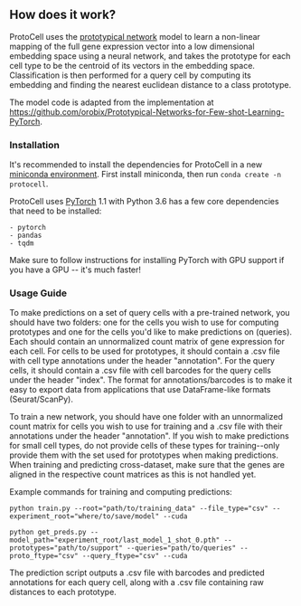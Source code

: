## How does it work?

ProtoCell uses the [prototypical network](https://arxiv.org/abs/1703.05175) model to learn a non-linear mapping of the full gene expression vector into a low dimensional embedding space using a neural network, and takes the prototype for each cell type to be the centroid of its vectors in the embedding space. Classification is then performed for a query cell by computing its embedding and finding the nearest euclidean distance to a class prototype.

The model code is adapted from the implementation at https://github.com/orobix/Prototypical-Networks-for-Few-shot-Learning-PyTorch.

### Installation

It's recommended to install the dependencies for ProtoCell in a new [miniconda environment](https://docs.conda.io/en/latest/miniconda.html). First install miniconda, then run `conda create -n protocell`.

ProtoCell uses [PyTorch](https://pytorch.org/) 1.1 with Python 3.6 has a few core dependencies that need to be installed:
```
- pytorch
- pandas
- tqdm
```

Make sure to follow instructions for installing PyTorch with GPU support if you have a GPU -- it's much faster!

### Usage Guide

To make predictions on a set of query cells with a pre-trained network, you should have two folders: one for the cells you wish to use for computing prototypes and one for the cells you'd like to make predictions on (queries). Each should contain an unnormalized count matrix of gene expression for each cell. For cells to be used for prototypes, it should contain a .csv file with cell type annotations under the header "annotation". For the query cells, it should contain a .csv file with cell barcodes for the query cells under the header "index". The format for annotations/barcodes is to make it easy to export data from applications that use DataFrame-like formats (Seurat/ScanPy).

To train a new network, you should have one folder with an unnormalized count matrix for cells you wish to use for training and a .csv file with their annotations under the header "annotation". If you wish to make predictions for small cell types, do not provide cells of these types for training--only provide them with the set used for prototypes when making predictions. When training and predicting cross-dataset, make sure that the genes are aligned in the respective count matrices as this is not handled yet.

Example commands for training and computing predictions:

```
python train.py --root="path/to/training_data" --file_type="csv" --experiment_root="where/to/save/model" --cuda
```

```
python get_preds.py --model_path="experiment_root/last_model_1_shot_0.pth" --prototypes="path/to/support" --queries="path/to/queries" --proto_ftype="csv" --query_ftype="csv" --cuda
```

The prediction script outputs a .csv file with barcodes and predicted annotations for each query cell, along with a .csv file containing raw distances to each prototype.
